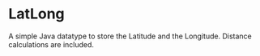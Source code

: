 # LatLong
A simple Java datatype to store the Latitude and the Longitude. Distance calculations are included.

